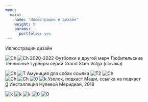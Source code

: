 ```yaml
---
menu:
  main:
    name: "Иллюстрации и дизайн"
    weight: 5
    params:
      portfolio: yes
---
```

Иллюстрации дизайн



![Ch](Chebo.png)
![Ch](ch2.png)
2020-2022 Футболки и другой мерч Любительские теннисные турниры серии Grand Slam Volga (ссылка)

![Ch](DD.png)
![T](T.png)
Амуниция для собак ссылка 
![T2](T2.png) 
![Ch](14j.png)  
![Ch](S.png)
![Ch](sk.png)
![0](0.png)
![k](K.png)
Узелок, подкаст Маши, ссылка на подкаст  
[0](B.png)
Инсталляция Нулевой Меридиан, 2018 

![k](CAL.png) 
![k](Calend.png) 
![k](CR.png)
![0](B.png)
![0](L.png)  

